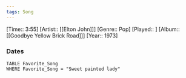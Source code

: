 ```yaml
---
tags: Song  
---
```

[Time:: 3:55]
[Artist:: [[Elton John]]]
[Genre:: Pop]
[Played:: ]
[Album:: [[Goodbye Yellow Brick Road]]]
[Year:: 1973]
### Dates
````dataview
TABLE Favorite_Song
WHERE Favorite_Song = "Sweet painted lady"
````